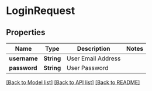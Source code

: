 # LoginRequest

## Properties
Name | Type | Description | Notes
------------ | ------------- | ------------- | -------------
**username** | **String** | User Email Address | 
**password** | **String** | User Password | 

[[Back to Model list]](../README.md#documentation-for-models) [[Back to API list]](../README.md#documentation-for-api-endpoints) [[Back to README]](../README.md)


